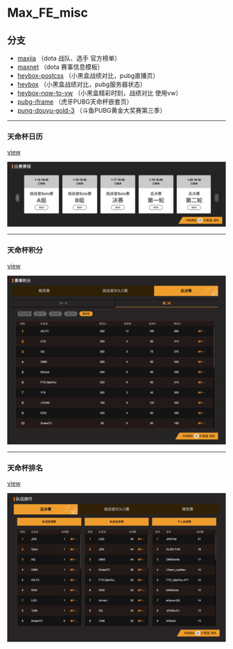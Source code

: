 # Max_FE_misc

## 分支

* [maxjia](https://github.com/HHHJiro/MAX_FE_misc/tree/maxjia) （dota 战队、选手 官方榜单）
* [maxnet](https://github.com/HHHJiro/MAX_FE_misc/tree/maxnet) （dota 赛事信息模板）
* [heybox-postcss](https://github.com/HHHJiro/MAX_FE_misc/tree/heybox-postcss) （小黑盒战绩对比，pubg直播页）
* [heybox](https://github.com/HHHJiro/MAX_FE_misc/tree/heybox) （小黑盒战绩对比，pubg服务器状态）
* [heybox-now-to-vw](https://github.com/HHHJiro/MAX_FE_misc/tree/heybox-now-to-vw) （小黑盒精彩时刻，战绩对比 使用vw）
* [pubg-iframe](https://github.com/HHHJiro/MAX_FE_misc/tree/pung-iframe) （虎牙PUBG天命杯嵌套页）
* [pung-douyu-gold-3](https://github.com/HHHJiro/MAX_FE_misc/tree/pung-douyu-gold-3) （斗鱼PUBG黄金大奖赛第三季）
----

### 天命杯日历
[view](https://dotamax.net/live_stats/json/pubg_tml/pubg_match.html?calander)
<div align=center>
  <img width="750" src="https://github.com/HHHJiro/MAX_FE_misc/blob/master/src/asstes/preview/pubg_huya_calander.jpeg?raw=true"/>
</div>

----

### 天命杯积分
[view](https://dotamax.net/live_stats/json/pubg_tml/pubg_match.html?score)
<div align=center>
  <img width="750" src="https://github.com/HHHJiro/MAX_FE_misc/blob/master/src/asstes/preview/pubg_huya_score.jpeg?raw=true"/>
</div>

----

### 天命杯排名
[view](https://dotamax.net/live_stats/json/pubg_tml/pubg_match.html?rank)
<div align=center>
  <img width="750" src="https://github.com/HHHJiro/MAX_FE_misc/blob/master/src/asstes/preview/pubg_huya_rank.jpeg?raw=true"/>
</div>

